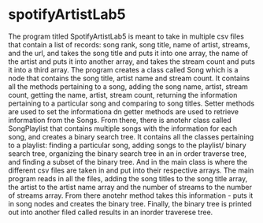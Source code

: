 # spotifyArtistLab5
The program titled SpotifyArtistLab5 is meant to take in multiple csv files that contain a list of records: song rank, song title, name of artist, streams, and the url, and takes the song title and puts it into one array, the name of the artist and puts it into another array, and takes the stream count and puts it into a third array.
The program creates a class called Song which is a node that contains the song title, artist name and stream count. It contains all the methods pertaining to a song, adding the song name, artist, stream count, getting the name, artist, stream count, returning the information pertaining to a particular song and comparing to song titles. Setter methods are used to set the informationa dn getter methods are used to retrieve information from the Songs. From there, there is anotehr class called SongPlaylist that contains multiple songs with the information for each song, and creates a binary search tree. It contains all the classes pertaining to a playlist: finding a particular song, adding songs to the playlist/ binary search tree, organizing the binary search tree in an in order traverse tree, and finding a subset of the binary tree. And in the main class is where the different csv files are taken in and put into their respective arrays. The main program reads in all the files, adding the song titles to the song title array, the artist to the artist name array and the number of streams to the number of streams array. From there anotehr method takes this information - puts it in song nodes and creates the binary tree. Finally, the binary tree is printed out into another filed called results in an inorder traverese tree.
